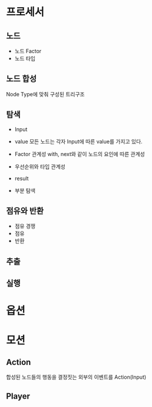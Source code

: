 # 프로세서
## 노드 
 - 노드 Factor
 - 노드 타입


## 노드 합성
Node Type에 맞춰 구성된 트리구조 


## 탐색
 - Input
 
 - value
   모든 노드는 각자 Input에 따른 value를 가지고 있다.
   
 - Factor 관계성
   with, next와 같이 노드의 요인에 따른 관계성
 
 - 우선순위와 타입 관계성
    
 - result
 
 - 부분 탐색 
 

## 점유와 반환
 - 점유 경쟁
 - 점유   
 - 반환


## 추출


## 실행






# 옵션

# 모션
## Action
합성된 노드들의 행동을 결정짓는 외부의 이벤트를 Action(Input)

## Player


